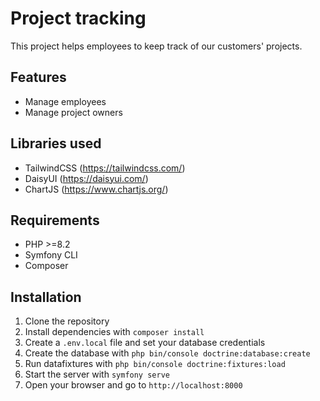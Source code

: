 # Project tracking

This project helps employees to keep track of our customers' projects.

## Features

- Manage employees
- Manage project owners

## Libraries used

- TailwindCSS (https://tailwindcss.com/)
- DaisyUI (https://daisyui.com/)
- ChartJS (https://www.chartjs.org/)

## Requirements 

- PHP >=8.2
- Symfony CLI
- Composer

## Installation

1. Clone the repository
2. Install dependencies with `composer install`
3. Create a `.env.local` file and set your database credentials
4. Create the database with `php bin/console doctrine:database:create`
5. Run datafixtures with `php bin/console doctrine:fixtures:load`
6. Start the server with `symfony serve`
7. Open your browser and go to `http://localhost:8000`


